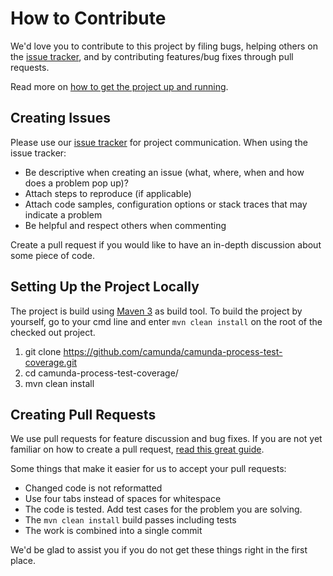 # How to Contribute

We'd love you to contribute to this project by filing bugs, helping others on the [issue tracker](https://github.com/camunda/camunda-process-test-coverage/issues), and by contributing features/bug fixes through pull requests.

Read more on [how to get the project up and running](#setting-up-the-project-locally).


## Creating Issues

Please use our [issue tracker](https://github.com/camunda/camunda-process-test-coverage/issues) for project communication.
When using the issue tracker:

* Be descriptive when creating an issue (what, where, when and how does a problem pop up)?
* Attach steps to reproduce (if applicable)
* Attach code samples, configuration options or stack traces that may indicate a problem
* Be helpful and respect others when commenting

Create a pull request if you would like to have an in-depth discussion about some piece of code.

## Setting Up the Project Locally

The project is build using [Maven 3](https://maven.apache.org/) as build tool.
To build the project by yourself, go to your cmd line and enter ```mvn clean install``` on the root of the checked out project.

1. git clone https://github.com/camunda/camunda-process-test-coverage.git
2. cd camunda-process-test-coverage/
3. mvn clean install

## Creating Pull Requests

We use pull requests for feature discussion and bug fixes.
If you are not yet familiar on how to create a pull request, [read this great guide](https://gun.io/blog/how-to-github-fork-branch-and-pull-request).

Some things that make it easier for us to accept your pull requests:

* Changed code is not reformatted
* Use four tabs instead of spaces for whitespace
* The code is tested. Add test cases for the problem you are solving.
* The `mvn clean install` build passes including tests
* The work is combined into a single commit

We'd be glad to assist you if you do not get these things right in the first place.
